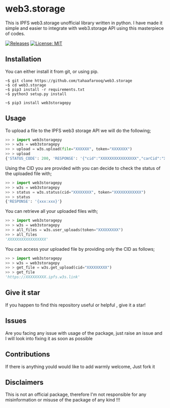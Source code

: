 # web3.storage
This is IPFS web3.storage unofficial library written in python. I have made it simple and easier to integrate with web3.storage API using this masterpiece of codes.

[![Releases](https://badgen.net/github/releases/tahaafarooq/web3.storage)](https://github.com/tahaafarooq/web3.storage)
[![License: MIT](https://img.shields.io/badge/License-MIT-yellow.svg)](https://opensource.org/licenses/MIT)

## Installation
You can either install it from git, or using pip.

```shell
~$ git clone https://github.com/tahaafarooq/web3.storage
~$ cd web3.storage
~$ pip3 install -r requirements.txt 
~$ python3 setup.py install
```

```shell
~$ pip3 install web3storagepy
```

## Usage

To upload a file to the IPFS web3 storage API we will do the following;

```python
>> > import web3storagepy
>> > w3s = web3storagepy
>> > upload = w3s.upload(file="XXXXXX", token="XXXXXXX")
>> > upload
{'STATUS_CODE': 200, 'RESPONSE': '{"cid":"XXXXXXXXXXXXXXXX","carCid":"XXXXXXXXXXXX"}'}
```

Using the CID you are provided with you can decide to check the status of the uploaded file with;

```python
>> > import web3storagepy
>> > w3s = web3storagepy
>> > status = w3s.status(cid="XXXXXXXX", token="XXXXXXXXXXXX")
>> > status
{'RESPONSE': '{xxx:xxx}'}
```

You can retrieve all your uploaded files with;

```python
>> > import web3storagepy
>> > w3s = web3storagepy
>> > all_files = w3s.user_uploads(token="XXXXXXXXX")
>> > all_files
'XXXXXXXXXXXXXXXXX'
```

You can access your uploaded file by providing only the CID as follows;

```python
>> > import web3storagepy
>> > w3s = web3storagepy
>> > get_file = w3s.get_upload(cid="XXXXXXXXX")
>> > get_file
'https://XXXXXXXXX.ipfs.w3s.link'
```

## Give it star
If you happen to find this repository useful or helpful , give it a star!

## Issues

Are you facing any issue with usage of the package, just raise an issue and I will look into fixing it as soon as possible

## Contributions

If there is anything yould would like to add warmly welcome, Just fork it

## Disclaimers

This is not an official package, therefore I'm not responsible for any misinformation or misuse of the package of any kind !!!

